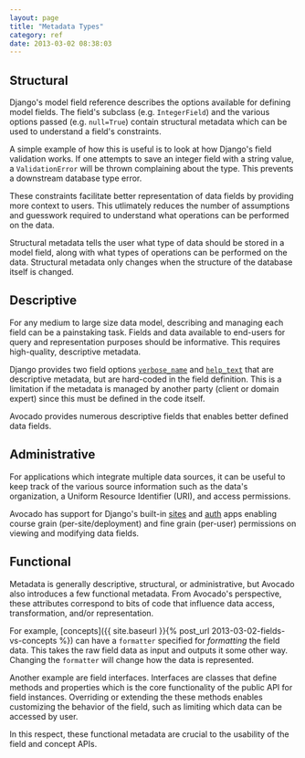 ```yaml
---
layout: page
title: "Metadata Types"
category: ref
date: 2013-03-02 08:38:03
---
```


## Structural

Django's model field reference describes the options available for defining model fields. The field's subclass (e.g. `IntegerField`) and the various options passed (e.g. `null=True`) contain structural metadata which can be used to understand a field's constraints.

A simple example of how this is useful is to look at how Django's field validation works. If one attempts to save an integer field with a string value, a `ValidationError` will be thrown complaining about the type. This prevents a downstream database type error.

These constraints facilitate better representation of data fields by providing more context to users. This utlimately reduces the number of assumptions and guesswork required to understand what operations can be performed on the data.

Structural metadata tells the user what type of data should be stored in a model field, along with what types of operations can be performed on the data. Structural metadata only changes when the structure of the database itself is changed.

## Descriptive

For any medium to large size data model, describing and managing each field can be a painstaking task. Fields and data available to end-users for query and representation purposes should be informative. This requires high-quality, descriptive metadata.

Django provides two field options [`verbose_name`](https://docs.djangoproject.com/en/1.4/ref/models/options/#verbose-name) and [`help_text`](https://docs.djangoproject.com/en/1.4/ref/models/options/#help-text) that are descriptive metadata, but are hard-coded in the field definition. This is a limitation if the metadata is managed by another party (client or domain expert) since this must be defined in the code itself.

Avocado provides numerous descriptive fields that enables better defined data fields.

## Administrative

For applications which integrate multiple data sources, it can be useful to keep track of the various source information such as the data's organization, a Uniform Resource Identifier (URI), and access permissions.

Avocado has support for Django's built-in [sites](https://docs.djangoproject.com/en/1.4/ref/contrib/sites/) and [auth](https://docs.djangoproject.com/en/1.4/topics/auth/#permissions) apps enabling course grain (per-site/deployment) and fine grain (per-user) permissions on viewing and modifying data fields.

## Functional

Metadata is generally descriptive, structural, or administrative, but Avocado also introduces a few functional metadata. From Avocado's perspective, these attributes correspond to bits of code that influence data access, transformation, and/or representation.

For example, [concepts]({{ site.baseurl }}{% post_url 2013-03-02-fields-vs-concepts %}) can have a `formatter` specified for _formatting_ the field data. This takes the raw field data as input and outputs it some other way. Changing the `formatter` will change how the data is represented.

Another example are field interfaces. Interfaces are classes that define methods and properties which is the  core functionality of the public API for field instances. Overriding or extending the these methods enables customizing the behavior of the field, such as limiting which data can be accessed by user.

In this respect, these functional metadata are crucial to the usability of the field and concept APIs.
